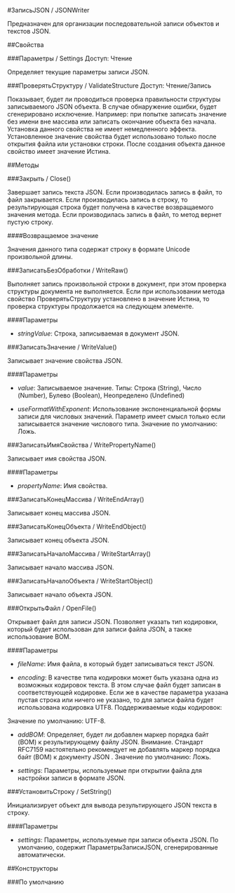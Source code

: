 
#ЗаписьJSON / JSONWriter

    
    

Предназначен для организации последовательной записи объектов и текстов JSON.


  
  
##Свойства
    
###Параметры / Settings
Доступ: Чтение
    
    

Определяет текущие параметры записи JSON.


  
  
###ПроверятьСтруктуру / ValidateStructure
Доступ: Чтение/Запись
    
    

Показывает, будет ли проводиться проверка правильности структуры записываемого JSON объекта. В случае обнаружение ошибки, будет сгенерировано исключение. Например: при попытке записать значение без имени вне массива или записать окончание объекта без начала. Установка данного свойства не имеет немедленного эффекта. Установленное значение свойства будет использовано только после открытия файла или установки строки.
После создания объекта данное свойство имеет значение Истина.


  
  
##Методы
    
###Закрыть / Close()
    
    
    

Завершает запись текста JSON. Если производилась запись в файл, то файл закрывается. Если производилась запись в строку, то результирующая строка будет получена в качестве возвращаемого значения метода. Если производилась запись в файл, то метод вернет пустую строку.


  
  
####Возвращаемое значение

Значения данного типа содержат строку в формате Unicode произвольной длины.

  
###ЗаписатьБезОбработки / WriteRaw()
    
    
    

Выполняет запись произвольной строки в документ, при этом проверка структуры документа не выполняется.
Если при использовании метода свойство ПроверятьСтруктуру установлено в значение Истина, то проверка структуры продолжается на следующем элементе.


  
  
####Параметры

* *stringValue*: Строка, записываемая в документ JSON.

###ЗаписатьЗначение / WriteValue()
    
    
    

Записывает значение свойства JSON.


  
  
####Параметры

* *value*: Записываемое значение. Типы: Строка (String), Число (Number), Булево (Boolean), Неопределено (Undefined)

* *useFormatWithExponent*: Использование экспоненциальной формы записи для числовых значений. Параметр имеет смысл только если записывается значение числового типа.
Значение по умолчанию: Ложь.

###ЗаписатьИмяСвойства / WritePropertyName()
    
    
    

Записывает имя свойства JSON.


  
  
####Параметры

* *propertyName*: Имя свойства.

###ЗаписатьКонецМассива / WriteEndArray()
    
    
    

Записывает конец массива JSON.


  
  
###ЗаписатьКонецОбъекта / WriteEndObject()
    
    
    

Записывает конец объекта JSON.


  
  
###ЗаписатьНачалоМассива / WriteStartArray()
    
    
    

Записывает начало массива JSON.


  
  
###ЗаписатьНачалоОбъекта / WriteStartObject()
    
    
    

Записывает начало объекта JSON.


  
  
###ОткрытьФайл / OpenFile()
    
    
    

Открывает файл для записи JSON. Позволяет указать тип кодировки, который будет использован для записи файла JSON, а также использование BOM.


  
  
####Параметры

* *fileName*: Имя файла, в который будет записываться текст JSON.

* *encoding*: В качестве типа кодировки может быть указана одна из возможных кодировок текста. В этом случае файл будет записан в соответствующей кодировке. Если же в качестве параметра указана пустая строка или ничего не указано, то для записи файла будет использована кодировка UTF8.
Поддерживаемые коды кодировок:

Значение по умолчанию: UTF-8.

* *addBOM*: Определяет, будет ли добавлен маркер порядка байт (BOM) к результирующему файлу JSON.
Внимание. Стандарт RFC7159 настоятельно рекомендует не добавлять маркер порядка байт (BOM) к документу JSON .
Значение по умолчанию: Ложь.

* *settings*: Параметры, используемые при открытии файла для настройки записи в формате JSON.

###УстановитьСтроку / SetString()
    
    
    

Инициализирует объект для вывода результирующего JSON текста в строку.


  
  
####Параметры

* *settings*: Параметры, используемые при записи объекта JSON.
По умолчанию, содержит ПараметрыЗаписиJSON, сгенерированные автоматически.

##Конструкторы

  
###По умолчанию
